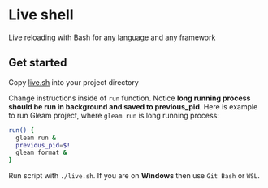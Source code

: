# Live shell

Live reloading with Bash for any language and any framework

## Get started

Copy [live.sh](./live.sh) into your project directory

Change instructions inside of `run` function.
Notice **long running process should be run in background and saved to previous_pid**.
Here is example to run Gleam project, where `gleam run` is long running process:

```bash
run() {
  gleam run &
  previous_pid=$!
  gleam format &
}
```

Run script with `./live.sh`. If you are on **Windows** then use `Git Bash` or `WSL`.
